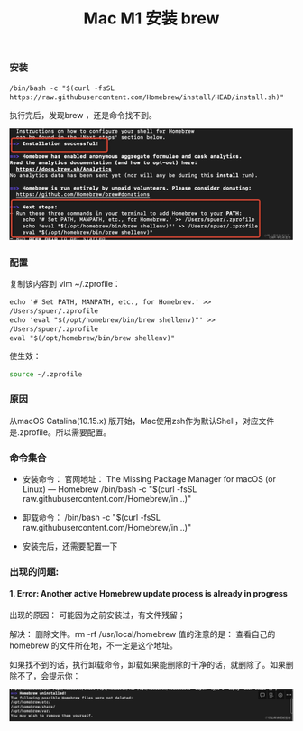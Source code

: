 ﻿---
title: 'Mac M1 安装 brew'
excerpt: ""
classes: wide
categories:
  - 工具与平台
tags:
  - Homebrew
---

### 安装

  ```
  /bin/bash -c "$(curl -fsSL https://raw.githubusercontent.com/Homebrew/install/HEAD/install.sh)"
  ```

执行完后，发现brew ，还是命令找不到。

![20230411_1.png](/assets/images/20230411_1.png)

### 配置

复制该内容到 vim ~/.zprofile：

  ```
  echo '# Set PATH, MANPATH, etc., for Homebrew.' >> /Users/spuer/.zprofile
  echo 'eval "$(/opt/homebrew/bin/brew shellenv)"' >> /Users/spuer/.zprofile
  eval "$(/opt/homebrew/bin/brew shellenv)"
  ```

使生效：

  ```bash
  source ~/.zprofile 
  ```

### 原因

从macOS Catalina(10.15.x) 版开始，Mac使用zsh作为默认Shell，对应文件是.zprofile。所以需要配置。

### 命令集合

- 安装命令：
  官网地址： The Missing Package Manager for macOS (or Linux) — Homebrew
  /bin/bash -c "$(curl -fsSL raw.githubusercontent.com/Homebrew/in…)"

- 卸载命令：
  /bin/bash -c "$(curl -fsSL raw.githubusercontent.com/Homebrew/in…)"

- 安装完后，还需要配置一下

### 出现的问题:

#### 1. Error: Another active Homebrew update process is already in progress

出现的原因： 可能因为之前安装过，有文件残留；

解决： 删除文件。rm -rf /usr/local/homebrew 值的注意的是： 查看自己的homebrew 的文件所在地，不一定是这个地址。

如果找不到的话，执行卸载命令，卸载如果能删除的干净的话，就删除了。如果删除不了，会提示你：

![20230411_2.png](/assets/images/20230411_2.png)
